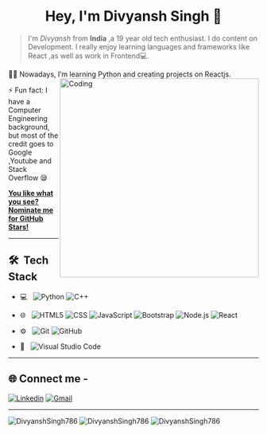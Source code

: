 
 
 <h1 align="center">Hey, I'm Divyansh Singh 👋 </h1>

>I'm *Divyansh* from **India** ,a 19 year old tech enthusiast. I do content on Development. I really enjoy learning languages and frameworks like React ,as well as work in Frontend💻.

👩‍💻 Nowadays, I’m learning Python and creating projects on Reactjs.
<img align="right" alt="Coding" width="400" src="https://cdn.dribbble.com/users/1162077/screenshots/3848914/programmer.gif">


⚡ Fun fact: I have a Computer Engineering background, but most of the credit goes to Google ,Youtube and Stack Overflow 😪

 [**You like what you see? Nominate me for GitHub Stars!**](https://stars.github.com/nominate/)
___

## 🛠 &nbsp;Tech Stack

- 💻 &nbsp;
  ![Python](https://img.shields.io/badge/-Python-333333?style=flat&logo=python)
  ![C++](https://img.shields.io/badge/-C++-333333?style=flat&logo=C%2B%2B&logoColor=00599C)

- 🌐 &nbsp;
  ![HTML5](https://img.shields.io/badge/-HTML5-333333?style=flat&logo=HTML5)
  ![CSS](https://img.shields.io/badge/-CSS-333333?style=flat&logo=CSS3&logoColor=1572B6)
  ![JavaScript](https://img.shields.io/badge/-JavaScript-333333?style=flat&logo=javascript)
  ![Bootstrap](https://img.shields.io/badge/-Bootstrap-333333?style=flat&logo=bootstrap&logoColor=563D7C)
  ![Node.js](https://img.shields.io/badge/-Node.js-333333?style=flat&logo=node.js)
  ![React](https://img.shields.io/badge/-React-333333?style=flat&logo=react)
- ⚙️ &nbsp;
  ![Git](https://img.shields.io/badge/-Git-333333?style=flat&logo=git)
  ![GitHub](https://img.shields.io/badge/-GitHub-333333?style=flat&logo=github)
- 🔧 &nbsp;
  ![Visual Studio Code](https://img.shields.io/badge/-Visual%20Studio%20Code-333333?style=flat&logo=visual-studio-code&logoColor=007ACC)
___

 ## 🌐 Connect me -

[![Linkedin](https://img.shields.io/badge/-LinkedIn-blue?&logo=Linkedin&logoColor=white)](https://www.linkedin.com/in/divyansh-singh-b79b6722b/)
[![Gmail](https://img.shields.io/badge/-Gmail-c14438?&logo=Gmail&logoColor=white)](mailto:singhdivyanshsingh786@gmail.com)
___

                                                                                                                                                     
 <img align="centre" src="https://github-readme-stats.vercel.app/api?username=DivyanshSingh786&show_icons=true&theme=blue-green" alt="DivyanshSingh786" />
 
 <img align="centre" src="https://github-readme-streak-stats.herokuapp.com/?user=DivyanshSingh786&show_icons=true&theme=blue-green" alt="DivyanshSingh786" />
 
<img align="centre" src="https://github-readme-stats.vercel.app/api/top-langs/?username=DivyanshSingh786&layout=compact&hide=html&theme=blue-green" alt="DivyanshSingh786" />
                                                                                                                                                  
 








